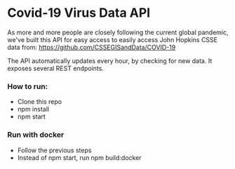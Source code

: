 # Covid-19 Virus Data API

As more and more people are closely following the current global pandemic, we've built this API for easy access
to easily access John Hopkins CSSE data from: https://github.com/CSSEGISandData/COVID-19

The API automatically updates every hour, by checking for new data. It exposes several REST endpoints.

### How to run:

- Clone this repo
- npm install
- npm start 

### Run with docker

- Follow the previous steps
- Instead of npm start, run npm build:docker
